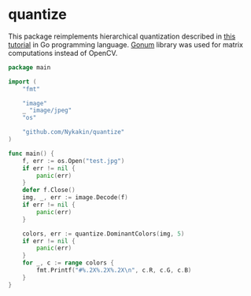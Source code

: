 ﻿# quantize

This package reimplements hierarchical quantization described in [this tutorial](http://aishack.in/tutorials/dominant-color/) in Go programming language. [Gonum](https://github.com/gonum/gonum) library was used for matrix computations instead of OpenCV.

```go
package main

import (
    "fmt"

    "image"
    _ "image/jpeg"
    "os"

    "github.com/Nykakin/quantize"
)   

func main() {
    f, err := os.Open("test.jpg")
    if err != nil {
        panic(err)
    }
    defer f.Close()
    img, _, err := image.Decode(f)
    if err != nil {
        panic(err)
    }

    colors, err := quantize.DominantColors(img, 5)
    if err != nil {
        panic(err)
    }    
    for _, c := range colors {
        fmt.Printf("#%.2X%.2X%.2X\n", c.R, c.G, c.B)
    }
}
```